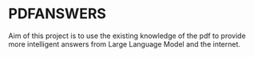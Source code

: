 # PDFANSWERS
Aim of this project is to use the existing knowledge of the pdf to provide more intelligent answers from Large Language Model and the internet.
